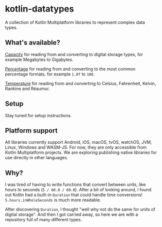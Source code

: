 # kotlin-datatypes

A collection of Kotlin Multiplatform libraries to represent complex data types.

## What's available?

[Capacity](./capacity) for reading from and converting to digital storage types, for example Megabytes to Gigabytes.

[Percentage](./percentage) for reading from and converting to the most common percentage formats, for example `1.0f` to `100`.

[Temperature](./temperature) for reading from and converting to Celsius, Fahrenheit, Kelvin, Rankine and Réaumur.

## Setup

Stay tuned for setup instructions.

## Platform support

All libraries currently support Android, iOS, macOS, tvOS, watchOS, JVM, Linux, Windows and WASM-JS.
For now, they are only accessible from Kotlin Multiplatform projects.
We are exploring publishing native libraries for use directly in other languages.

## Why?

I was tired of having to write functions that convert between units, like hours to seconds
(`5 / 60.0 / 60.0`). After a bit of looking around, I found out Kotlin had a built-in `Duration`
that could handle time conversions! `5.hours.inWholeSeconds` is much more readable.

After discovering `Duration`, I thought "well why not do the same for units of digital storage".
And then I got carried away, so here we are with a repository full of many different types.
